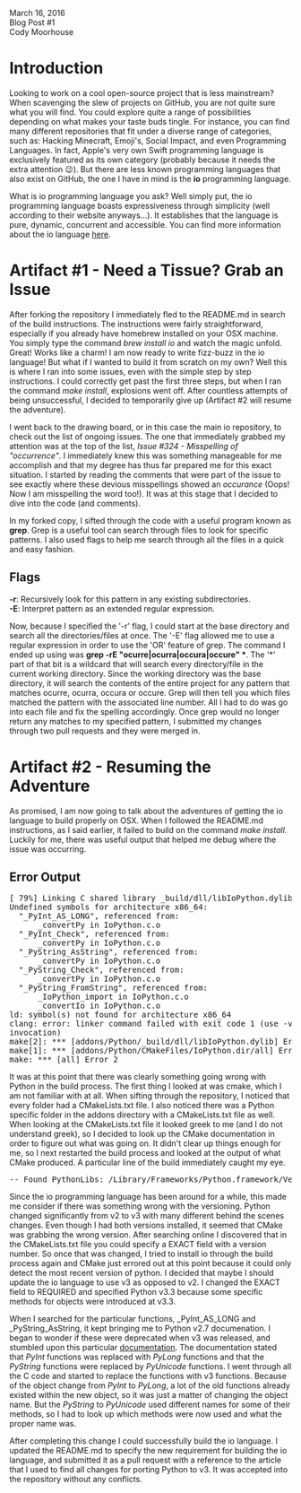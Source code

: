 March 16, 2016 <br>
Blog Post #1 <br>
Cody Moorhouse <br>


Introduction
============

Looking to work on a cool open-source project that is less mainstream? When
scavenging the slew of projects on GitHub, you are not quite sure what you
will find. You could explore quite a range of possibilities depending on what
makes your taste buds tingle. For instance, you can find many different
repositories that fit under a diverse range of categories, such as: Hacking
Minecraft, Emoji's, Social Impact, and even Programming Languages. In fact,
Apple's very own Swift programming language is exclusively featured as its own
category (probably because it needs the extra attention :wink:). But there are
less known programming languages that also exist on GitHub, the one I have in
mind is the <b>io</b> programming language.

What is io programming language you ask? Well simply put, the io programming
language boasts expressiveness through simplicity (well according to their
website anyways...). It establishes that the language is pure, dynamic,
concurrent and accessible. You can find more information about the io language
[here](http://iolanguage.org/about.html).


Artifact #1 - Need a Tissue? Grab an Issue 
==========================================
After forking the repository I immediately fled to the README.md in search of
the build instructions. The instructions were fairly straightforward,
especially if you already have homebrew installed on your OSX machine. You
simply type the command <i>brew install io</i> and watch the magic
unfold. Great! Works like a charm! I am now ready to write fizz-buzz in the io
language! But what if I wanted to build it from scratch on my own? Well this
is where I ran into some issues, even with the simple step by step
instructions. I could correctly get past the first three steps, but when I ran
the command <i>make install</i>, explosions went off. After countless attempts
of being unsuccessful, I decided to temporarily give up (Artifact #2 will
resume the adventure). 

I went back to the drawing board, or in this case the main io repository, to
check out the list of ongoing issues. The one that immediately grabbed my
attention was at the top of the list, <i>Issue #324 - Misspelling of
"occurrence"</i>. I immediately knew this was something manageable for me
accomplish and that my degree has thus far prepared me for this exact
situation. I started by reading the comments that were part of the issue to
see exactly where these devious misspellings showed an <i>occurance</i> (Oops!
Now I am misspelling the word too!). It was at this stage that I decided to
dive into the code (and comments).

In my forked copy, I sifted through the code with a useful program known as
<b>grep</b>. Grep is a useful tool can search through files to look for
specific patterns. I also used flags to help me search through all the files
in a quick and easy fashion. 

Flags
-----
<b>-r</b>: Recursively look for this pattern in any existing
	   subdirectories.<br>
<b>-E</B>: Interpret pattern as an extended regular expression. 

Now, because I specified the '-r' flag, I could start at the base directory
and search all the directories/files at once. The '-E' flag allowed me to use
a regular expression in order to use the 'OR' feature of grep. The command I
ended up using was <b>grep -rE "ocurre|ocurra|occura|occure" \*</b>. The '\*'
part of that bit is a wildcard that will search every directory/file in the
current working directory. Since the working directory was the base directory,
it will search the contents of the entire project for any pattern that matches
ocurre, ocurra, occura or occure. Grep will then tell you which files matched
the pattern with the associated line number. All I had to do was go into each
file and fix the spelling accordingly. Once grep would no longer return any
matches to my specified pattern, I submitted my changes through two pull
requests and they were merged in.

Artifact #2 - Resuming the Adventure
====================================
As promised, I am now going to talk about the adventures of getting the io
language to build properly on OSX. When I followed the README.md instructions,
as I said earlier, it failed to build on the command <i>make
install</i>. Luckily for me, there was useful output that helped me debug
where the issue was occurring. 

Error Output
------------
<pre>
[ 79%] Linking C shared library _build/dll/libIoPython.dylib
Undefined symbols for architecture x86_64:
  "_PyInt_AS_LONG", referenced from:
      _convertPy in IoPython.c.o
  "_PyInt_Check", referenced from:
      _convertPy in IoPython.c.o
  "_PyString_AsString", referenced from:
      _convertPy in IoPython.c.o
  "_PyString_Check", referenced from:
      _convertPy in IoPython.c.o
  "_PyString_FromString", referenced from:
      _IoPython_import in IoPython.c.o
      _convertIo in IoPython.c.o
ld: symbol(s) not found for architecture x86_64
clang: error: linker command failed with exit code 1 (use -v to see
invocation)
make[2]: *** [addons/Python/_build/dll/libIoPython.dylib] Error 1
make[1]: *** [addons/Python/CMakeFiles/IoPython.dir/all] Error 2
make: *** [all] Error 2
</pre>

It was at this point that there was clearly something going wrong with Python in the build process. The first thing I looked at was cmake, which I am not familiar with at all. When sifting through the repository, I noticed that every folder had a CMakeLists.txt file. I also noticed there was a Python specific folder in the addons directory with a CMakeLists.txt file as well. When looking at the CMakeLists.txt file it looked greek to me (and I do not understand greek), so I decided to look up the CMake documentation in order to figure out what was going on. It didn't clear up things enough for me, so I next restarted the build process and looked at the output of what CMake produced. A particular line of the build immediately caught my eye.
<pre>
-- Found PythonLibs: /Library/Frameworks/Python.framework/Versions/3.5/lib/libpython3.5m.dylib (found version "3.5.1") 
</pre>
Since the io programming language has been around for a while, this made me consider if there was something wrong with the versioning. Python changed significantly from v2 to v3 with many different behind the scenes changes. Even though I had both versions installed, it seemed that CMake was grabbing the wrong version. After searching online I discovered that in the CMakeLists.txt file you could specify a EXACT field with a version number. So once that was changed, I tried to install io through the build process again and CMake just errored out at this point because it could only detect the most recent version of python. I decided that maybe I should update the io language to use v3 as opposed to v2. I changed the EXACT field to REQUIRED and specified Python v3.3 because some specific methods for objects were introduced at v3.3.


When I searched for the particular functions, _PyInt_AS_LONG and _PyString_AsString, it kept bringing me to Python v2.7 documenation. I began to wonder if these were deprecated when v3 was released, and stumbled upon this particular [documentation](https://docs.python.org/3/howto/cporting.html). The documentation stated that _PyInt_ functions was replaced with _PyLong_ functions and that the _PyString_ functions were replaced by _PyUnicode_ functions. I went through all the C code and started to replace the functions with v3 functions. Because of the object change from _PyInt_ to _PyLong_, a lot of the old functions already existed within the new object, so it was just a matter of changing the object name. But the _PyString_ to _PyUnicode_ used different names for some of their methods, so I had to look up which methods were now used and what the proper name was.


After completing this change I could successfully build the io language. I updated the README.md to specify the new requirement for building the io language, and submitted it as a pull request with a reference to the article that I used to find all changes for porting Python to v3. It was accepted into the repository without any conflicts.
